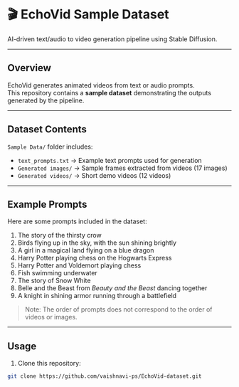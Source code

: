 # 🎬 EchoVid Sample Dataset

AI-driven text/audio to video generation pipeline using Stable Diffusion.

---

## Overview

EchoVid generates animated videos from text or audio prompts.  
This repository contains a **sample dataset** demonstrating the outputs generated by the pipeline.

---

## Dataset Contents

`Sample Data/` folder includes:

- `text_prompts.txt` → Example text prompts used for generation  
- `Generated images/` → Sample frames extracted from videos (17 images)  
- `Generated videos/` → Short demo videos (12 videos)  

---

## Example Prompts

Here are some prompts included in the dataset:

1. The story of the thirsty crow  
2. Birds flying up in the sky, with the sun shining brightly  
3. A girl in a magical land flying on a blue dragon  
4. Harry Potter playing chess on the Hogwarts Express  
5. Harry Potter and Voldemort playing chess  
6. Fish swimming underwater  
7. The story of Snow White  
8. Belle and the Beast from *Beauty and the Beast* dancing together  
9. A knight in shining armor running through a battlefield

> Note: The order of prompts does not correspond to the order of videos or images.

---

## Usage

1. Clone this repository:
```bash
git clone https://github.com/vaishnavi-ps/EchoVid-dataset.git
